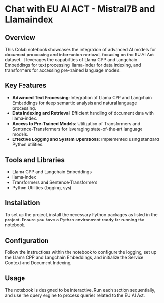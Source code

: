 # Chat with EU AI ACT - Mistral7B and Llamaindex

## Overview
This Colab notebook showcases the integration of advanced AI models for document processing and information retrieval, focusing on the EU AI Act dataset. It leverages the capabilities of Llama CPP and Langchain Embeddings for text processing, llama-index for data indexing, and transformers for accessing pre-trained language models.

## Key Features
- **Advanced Text Processing**: Integration of Llama CPP and Langchain Embeddings for deep semantic analysis and natural language processing.
- **Data Indexing and Retrieval**: Efficient handling of document data with llama-index.
- **Access to Pre-Trained Models**: Utilization of Transformers and Sentence-Transformers for leveraging state-of-the-art language models.
- **Effective Logging and System Operations**: Implemented using standard Python utilities.

## Tools and Libraries
- Llama CPP and Langchain Embeddings
- llama-index
- Transformers and Sentence-Transformers
- Python Utilities (logging, sys)

## Installation
To set up the project, install the necessary Python packages as listed in the project. Ensure you have a Python environment ready for running the notebook.

## Configuration
Follow the instructions within the notebook to configure the logging, set up the Llama CPP and Langchain Embeddings, and initialize the Service Context and Document Indexing.

## Usage
The notebook is designed to be interactive. Run each section sequentially, and use the query engine to process queries related to the EU AI Act.
